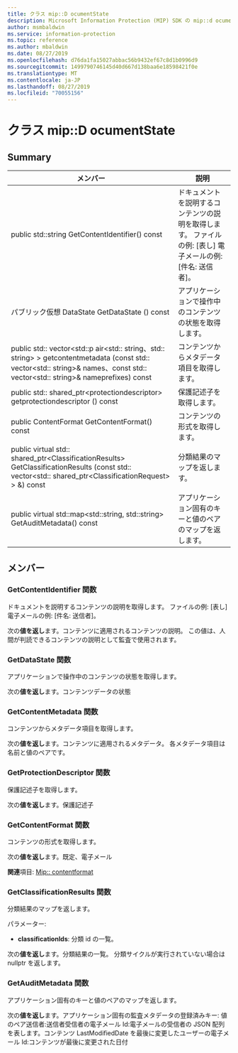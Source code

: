 ```yaml
---
title: クラス mip::D ocumentState
description: Microsoft Information Protection (MIP) SDK の mip::d ocumentstate クラスについて説明します。
author: msmbaldwin
ms.service: information-protection
ms.topic: reference
ms.author: mbaldwin
ms.date: 08/27/2019
ms.openlocfilehash: d76da1fa15027abbac56b9432ef67c8d1b0996d9
ms.sourcegitcommit: 1499790746145d40d667d138baa6e18598421f0e
ms.translationtype: MT
ms.contentlocale: ja-JP
ms.lasthandoff: 08/27/2019
ms.locfileid: "70055156"
---
```

# <a name="class-mipdocumentstate"></a>クラス mip::D ocumentState 
  
## <a name="summary"></a>Summary
 メンバー                        | 説明                                
--------------------------------|---------------------------------------------
public std::string GetContentIdentifier() const  |  ドキュメントを説明するコンテンツの説明を取得します。 ファイルの例: [表し] 電子メールの例: [件名: 送信者]。
パブリック仮想 DataState GetDataState () const  |  アプリケーションで操作中のコンテンツの状態を取得します。
public std:: vector\<std::p air\<std:: string、std:: string\> \> getcontentmetadata (const std:: vector\<std:: string\>& names、const std:: vector\<std:: string\>& nameprefixes) const  |  コンテンツからメタデータ項目を取得します。
public std:: shared_ptr\<protectiondescriptor\> getprotectiondescriptor () const  |  保護記述子を取得します。
public ContentFormat GetContentFormat() const  |  コンテンツの形式を取得します。
public virtual std:: shared_ptr\<ClassificationResults\> GetClassificationResults (const std:: vector\<std:: shared_ptr\<ClassificationRequest\> \> &) const  |  分類結果のマップを返します。
public virtual std::map\<std::string, std::string\> GetAuditMetadata() const  |  アプリケーション固有のキーと値のペアのマップを返します。
  
## <a name="members"></a>メンバー
  
### <a name="getcontentidentifier-function"></a>GetContentIdentifier 関数
ドキュメントを説明するコンテンツの説明を取得します。 ファイルの例: [表し] 電子メールの例: [件名: 送信者]。

  
次の**値を返し**ます。コンテンツに適用されるコンテンツの説明。
この値は、人間が判読できるコンテンツの説明として監査で使用されます。
  
### <a name="getdatastate-function"></a>GetDataState 関数
アプリケーションで操作中のコンテンツの状態を取得します。

  
次の**値を返し**ます。コンテンツデータの状態
  
### <a name="getcontentmetadata-function"></a>GetContentMetadata 関数
コンテンツからメタデータ項目を取得します。

  
次の**値を返し**ます。コンテンツに適用されるメタデータ。 各メタデータ項目は名前と値のペアです。
  
### <a name="getprotectiondescriptor-function"></a>GetProtectionDescriptor 関数
保護記述子を取得します。

  
次の**値を返し**ます。保護記述子
  
### <a name="getcontentformat-function"></a>GetContentFormat 関数
コンテンツの形式を取得します。

  
次の**値を返し**ます。既定、電子メール 
  
**関連**項目: [Mip:: contentformat](mip-enums-and-structs.md#contentformat-enum)
  
### <a name="getclassificationresults-function"></a>GetClassificationResults 関数
分類結果のマップを返します。

パラメーター:  
* **classificationIds**: 分類 id の一覧。 



  
次の**値を返し**ます。分類結果の一覧。 分類サイクルが実行されていない場合は nullptr を返します。
  
### <a name="getauditmetadata-function"></a>GetAuditMetadata 関数
アプリケーション固有のキーと値のペアのマップを返します。

  
次の**値を返し**ます。アプリケーション固有の監査メタデータの登録済みキー: 値のペア送信者:送信者受信者の電子メール Id:電子メールの受信者の JSON 配列を表します。コンテンツ LastModifiedDate を最後に変更したユーザーの電子メール Id:コンテンツが最後に変更された日付